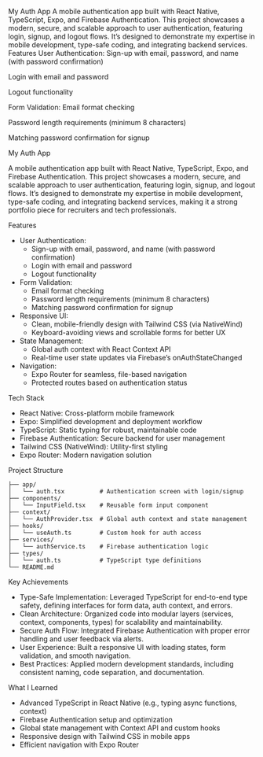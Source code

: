 My Auth App
A mobile authentication app built with React Native, TypeScript, Expo, and Firebase Authentication. This project showcases a modern, secure, and scalable approach to user authentication, featuring login, signup, and logout flows. It’s designed to demonstrate my expertise in mobile development, type-safe coding, and integrating backend services.
Features
User Authentication:
Sign-up with email, password, and name (with password confirmation)

Login with email and password

Logout functionality

Form Validation:
Email format checking

Password length requirements (minimum 8 characters)

Matching password confirmation for signup

My Auth App

A mobile authentication app built with React Native, TypeScript, Expo, and Firebase Authentication. This project showcases a modern, secure, and scalable approach to user authentication, featuring login, signup, and logout flows. It’s designed to demonstrate my expertise in mobile development, type-safe coding, and integrating backend services, making it a strong portfolio piece for recruiters and tech professionals.

Features

- User Authentication:
    - Sign-up with email, password, and name (with password confirmation)
    - Login with email and password
    - Logout functionality
- Form Validation:
    - Email format checking
    - Password length requirements (minimum 8 characters)
    - Matching password confirmation for signup
- Responsive UI:
    - Clean, mobile-friendly design with Tailwind CSS (via NativeWind)
    - Keyboard-avoiding views and scrollable forms for better UX
- State Management:
    - Global auth context with React Context API
    - Real-time user state updates via Firebase’s onAuthStateChanged
- Navigation:
    - Expo Router for seamless, file-based navigation
    - Protected routes based on authentication status

Tech Stack

- React Native: Cross-platform mobile framework
- Expo: Simplified development and deployment workflow
- TypeScript: Static typing for robust, maintainable code
- Firebase Authentication: Secure backend for user management
- Tailwind CSS (NativeWind): Utility-first styling
- Expo Router: Modern navigation solution

Project Structure

```
├── app/
│   └── auth.tsx          # Authentication screen with login/signup
├── components/
│   └── InputField.tsx    # Reusable form input component
├── context/
│   └── AuthProvider.tsx  # Global auth context and state management
├── hooks/
│   └── useAuth.ts        # Custom hook for auth access
├── services/
│   └── authService.ts    # Firebase authentication logic
├── types/
│   └── auth.ts           # TypeScript type definitions
└── README.md
```

Key Achievements

- Type-Safe Implementation: Leveraged TypeScript for end-to-end type safety, defining interfaces for form data, auth context, and errors.
- Clean Architecture: Organized code into modular layers (services, context, components, types) for scalability and maintainability.
- Secure Auth Flow: Integrated Firebase Authentication with proper error handling and user feedback via alerts.
- User Experience: Built a responsive UI with loading states, form validation, and smooth navigation.
- Best Practices: Applied modern development standards, including consistent naming, code separation, and documentation.

What I Learned

- Advanced TypeScript in React Native (e.g., typing async functions, context)
- Firebase Authentication setup and optimization
- Global state management with Context API and custom hooks
- Responsive design with Tailwind CSS in mobile apps
- Efficient navigation with Expo Router


